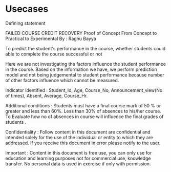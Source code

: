 # Usecases
Defining statement 

FAILED COURSE CREDIT RECOVERY
Proof of Concept 
From Concept to Practical to Experimental
By : Raghu Bayya


To predict the student's performance in the course, whether students could able to complete the course successful or not 


Here we are not investigating the factors influence the student performance in the course. Based on the information we have, we perform prediction model and not being judgemental to student performance because number of other factors influence which cannot be measured. 


Indicator identified :  Student_Id, Age, Course_No, Announcement_view(No of times), Absent, Average, Course_Hr.  

Additional conditions :
      Students must have a final course mark of 50 % or greater and less than 60%.
     Less than 30% of absences to his/her course.
   To Evaluate how no of absences in course  will influence the final grades of students .



Confidentiality : Follow content in this document are confidential and intended solely for the use of the individual or entity to which they are addressed. If you receive this document in error please notify to the user. 

Important : Content in this document is free use, you can only use for education and learning purposes not for commercial use, knowledge transfer. No personal data  is used in exercise if only with permission.  

